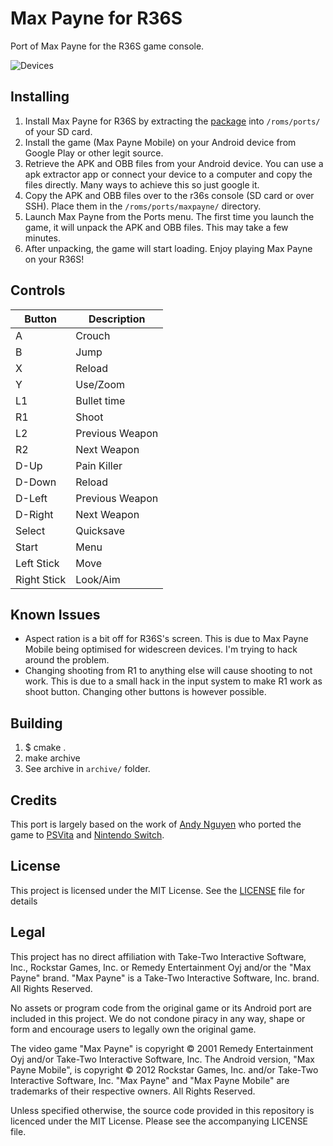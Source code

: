 # Max Payne for R36S

Port of Max Payne for the R36S game console.

![Devices](https://github.com/user-attachments/assets/541a65db-31b9-483f-a5dd-63b76a830da8)


## Installing

1. Install Max Payne for R36S by extracting the [package](https://github.com/orktes/max_r36s/releases/latest/download/maxpayne_arm64.zip) into `/roms/ports/` of your SD card.
2. Install the game (Max Payne Mobile) on your Android device from Google Play or other legit source.
3. Retrieve the APK and OBB files from your Android device. You can use a apk extractor app or connect your device to a computer and copy the files directly. Many ways to achieve this so just google it.
4. Copy the APK and OBB files over to the r36s console (SD card or over SSH). Place them in the `/roms/ports/maxpayne/` directory.
5. Launch Max Payne from the Ports menu. The first time you launch the game, it will unpack the APK and OBB files. This may take a few minutes.
6. After unpacking, the game will start loading. Enjoy playing Max Payne on your R36S!

## Controls

| Button     | Description      |
|------------|------------------|
| A          | Crouch           |
| B          | Jump             |
| X          | Reload           |
| Y          | Use/Zoom         |
| L1         | Bullet time      |
| R1         | Shoot            |
| L2         | Previous Weapon  |
| R2         | Next Weapon      |
| D-Up       | Pain Killer      |
| D-Down     | Reload           |
| D-Left     | Previous Weapon  |
| D-Right    | Next Weapon      |
| Select     | Quicksave        |
| Start      | Menu             |
| Left Stick | Move             |
| Right Stick| Look/Aim         |

## Known Issues
- Aspect ration is a bit off for R36S's screen. This is due to Max Payne Mobile being optimised for widescreen devices. I'm trying to hack around the problem.
- Changing shooting from R1 to anything else will cause shooting to not work. This is due to a small hack in the input system to make R1 work as shoot button. Changing other buttons is however possible. 

## Building
1. $ cmake .
2. make archive
3. See archive in `archive/` folder.

## Credits

This port is largely based on the work of [Andy Nguyen](https://github.com/fgsfdsfgs) who ported the game to [PSVita](https://github.com/fgsfdsfgs/max_vita) and [Nintendo Switch](https://github.com/fgsfdsfgs/max_nx).

## License
This project is licensed under the MIT License. See the [LICENSE](LICENSE) file for details

## Legal

This project has no direct affiliation with Take-Two Interactive Software, Inc., Rockstar Games, Inc. or Remedy Entertainment Oyj and/or the "Max Payne" brand. "Max Payne" is a Take-Two Interactive Software, Inc. brand. All Rights Reserved.

No assets or program code from the original game or its Android port are included in this project. We do not condone piracy in any way, shape or form and encourage users to legally own the original game.

The video game "Max Payne" is copyright © 2001 Remedy Entertainment Oyj and/or Take-Two Interactive Software, Inc. The Android version, "Max Payne Mobile", is copyright © 2012 Rockstar Games, Inc. and/or Take-Two Interactive Software, Inc. "Max Payne" and "Max Payne Mobile" are trademarks of their respective owners. All Rights Reserved.

Unless specified otherwise, the source code provided in this repository is licenced under the MIT License. Please see the accompanying LICENSE file.
